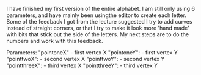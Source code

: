 I have finished my first version of the entire alphabet. I am still only using 6 parameters, and have mainly been usingthe editor to create each letter. Some of the feedback I got from the lecture suggested I try to add curves instead of straight corners, or that I try to make it look more 'hand made' with bits that stick out the side of the letters. My next steps are to do the numbers and work with this feedback.

Parameters:
  "pointoneX" - first vertex X
  "pointoneY": - first vertex Y
  "pointtwoX": - second vertex X
  "pointtwoY": - second vertex Y
  "pointthreeX": - third vertex X
  "pointthreeY": - third vertex Y



